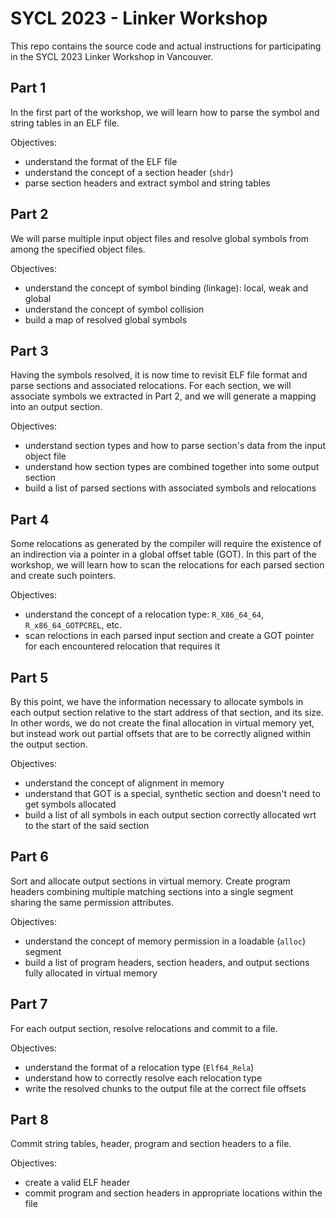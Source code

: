 # SYCL 2023 - Linker Workshop

This repo contains the source code and actual instructions for participating in the SYCL 2023
Linker Workshop in Vancouver.

## Part 1

In the first part of the workshop, we will learn how to parse the symbol and string tables in an ELF file.

Objectives:
* understand the format of the ELF file
* understand the concept of a section header (`shdr`)
* parse section headers and extract symbol and string tables

## Part 2

We will parse multiple input object files and resolve global symbols from among the specified object files.

Objectives:
* understand the concept of symbol binding (linkage): local, weak and global
* understand the concept of symbol collision
* build a map of resolved global symbols

## Part 3

Having the symbols resolved, it is now time to revisit ELF file format and parse sections and associated relocations.
For each section, we will associate symbols we extracted in Part 2, and we will generate a mapping into an output
section.

Objectives:
* understand section types and how to parse section's data from the input object file
* understand how section types are combined together into some output section
* build a list of parsed sections with associated symbols and relocations

## Part 4

Some relocations as generated by the compiler will require the existence of an indirection via a pointer in a
global offset table (GOT). In this part of the workshop, we will learn how to scan the relocations for each
parsed section and create such pointers.

Objectives:
* understand the concept of a relocation type: `R_X86_64_64`, `R_x86_64_GOTPCREL`, etc.
* scan reloctions in each parsed input section and create a GOT pointer for each encountered relocation that
  requires it

## Part 5

By this point, we have the information necessary to allocate symbols in each output section relative to the start
address of that section, and its size. In other words, we do not create the final allocation in virtual memory yet,
but instead work out partial offsets that are to be correctly aligned within the output section.

Objectives:
* understand the concept of alignment in memory
* understand that GOT is a special, synthetic section and doesn't need to get symbols allocated
* build a list of all symbols in each output section correctly allocated wrt to the start of the said section

## Part 6

Sort and allocate output sections in virtual memory. Create program headers combining multiple matching sections
into a single segment sharing the same permission attributes.

Objectives:
* understand the concept of memory permission in a loadable (`alloc`) segment
* build a list of program headers, section headers, and output sections fully allocated in virtual memory

## Part 7

For each output section, resolve relocations and commit to a file.

Objectives:
* understand the format of a relocation type (`Elf64_Rela`)
* understand how to correctly resolve each relocation type
* write the resolved chunks to the output file at the correct file offsets

## Part 8

Commit string tables, header, program and section headers to a file.

Objectives:
* create a valid ELF header
* commit program and section headers in appropriate locations within the file


